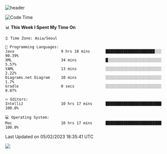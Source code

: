 ![header](https://capsule-render.vercel.app/api?type=Egg&color=timeAuto&height=300&section=header&text=PoPo&fontSize=90&animation=fadeIn)

  <!--START_SECTION:waka-->
![Code Time](http://img.shields.io/badge/Code%20Time-466%20hrs%2055%20mins-blue)

📊 **This Week I Spent My Time On** 

```text
⌚︎ Time Zone: Asia/Seoul

💬 Programming Languages: 
Java                     9 hrs 18 mins       ██████████████████████░░░   90.39% 
XML                      34 mins             █░░░░░░░░░░░░░░░░░░░░░░░░   5.57% 
YAML                     13 mins             ░░░░░░░░░░░░░░░░░░░░░░░░░   2.22% 
Diagrams.net Diagram     10 mins             ░░░░░░░░░░░░░░░░░░░░░░░░░   1.7% 
Gradle                   0 secs              ░░░░░░░░░░░░░░░░░░░░░░░░░   0.07%

🔥 Editors: 
IntelliJ                 10 hrs 17 mins      █████████████████████████   100.0%

💻 Operating System: 
Mac                      10 hrs 17 mins      █████████████████████████   100.0%

```


 Last Updated on 05/02/2023 18:35:41 UTC
<!--END_SECTION:waka-->



<img src="https://capsule-render.vercel.app/api?type=Egg&color=timeAuto&height=300&section=footer&text=PoPo&fontSize=90&animation=fadeIn&reversal=true" />
